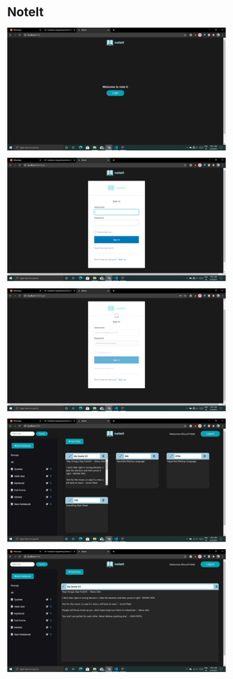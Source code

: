 # NoteIt

![](/screenshots-of-noteIt/Screenshot%20(110).png)


![](/screenshots-of-noteIt/Screenshot%20(111).png)


![](/screenshots-of-noteIt/Screenshot%20(112).png)


![](/screenshots-of-noteIt/Screenshot%20(113).png)


![](/screenshots-of-noteIt/Screenshot%20(114).png)
